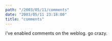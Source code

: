 ```yaml
---
path: "/2003/05/11/comments" 
date: "2003/05/11 23:18:00" 
title: "comments" 
---
```

i've enabled comments on the weblog. go crazy.